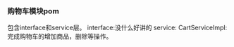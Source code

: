 <h3>购物车模块pom</h3>
包含interface和service层。
interface:没什么好讲的  
service:  
CartServiceImpl:完成购物车的增加商品，删除等操作。
